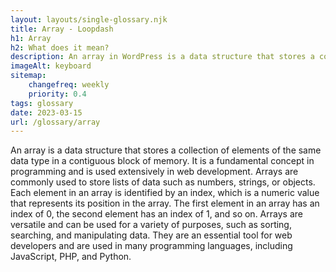 ```yaml
--- 
layout: layouts/single-glossary.njk
title: Array - Loopdash
h1: Array
h2: What does it mean?
description: An array in WordPress is a data structure that stores a collection of values or variables in a single variable, allowing for efficient and organized data manipulation and retrieval.
imageAlt: keyboard
sitemap:
	changefreq: weekly
	priority: 0.4
tags: glossary
date: 2023-03-15
url: /glossary/array
---
```


An array is a data structure that stores a collection of elements of the same data type in a contiguous block of memory. It is a fundamental concept in programming and is used extensively in web development. Arrays are commonly used to store lists of data such as numbers, strings, or objects. Each element in an array is identified by an index, which is a numeric value that represents its position in the array. The first element in an array has an index of 0, the second element has an index of 1, and so on. Arrays are versatile and can be used for a variety of purposes, such as sorting, searching, and manipulating data. They are an essential tool for web developers and are used in many programming languages, including JavaScript, PHP, and Python.
